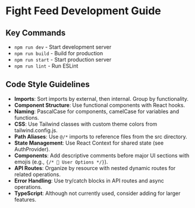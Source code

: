 # Fight Feed Development Guide

## Key Commands
- `npm run dev` - Start development server
- `npm run build` - Build for production
- `npm run start` - Start production server
- `npm run lint` - Run ESLint 

## Code Style Guidelines
- **Imports**: Sort imports by external, then internal. Group by functionality.
- **Component Structure**: Use functional components with React hooks.
- **Naming**: PascalCase for components, camelCase for variables and functions.
- **CSS**: Use Tailwind classes with custom theme colors from tailwind.config.js.
- **Path Aliases**: Use `@/*` imports to reference files from the src directory.
- **State Management**: Use React Context for shared state (see AuthProvider).
- **Components**: Add descriptive comments before major UI sections with emojis (e.g., `{/* 👤 User Options */}`).
- **API Routes**: Organize by resource with nested dynamic routes for related operations.
- **Error Handling**: Use try/catch blocks in API routes and async operations.
- **TypeScript**: Although not currently used, consider adding for larger features.